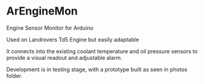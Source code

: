 ArEngineMon
===========

Engine Sensor Monitor for Arduino

Used on Landrovers Td5 Engine but easily adaptable


It connects into the existing coolant temperature and oil pressure sensors to provide a visual readout and adjustable alarm.

Development is in testing stage, with a prototype built as seen in photos folder.
